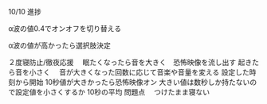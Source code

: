 10/10 進捗

α波の値0.4でオンオフを切り替える

α波の値が高かったら選択肢決定

２度寝防止/徹夜応援
　眠たくなったら音を大きく　恐怖映像を流し出す
  起きたら音を小さく
　音が大きくなった回数に応じて音楽や音量を変える
  設定した時刻から開始
  10秒値が大きかったら恐怖映像オン
    大きい値は数秒しか持たないので設定値を小さくするか
  10秒の平均
問題点
　つけたまま寝ない
 
